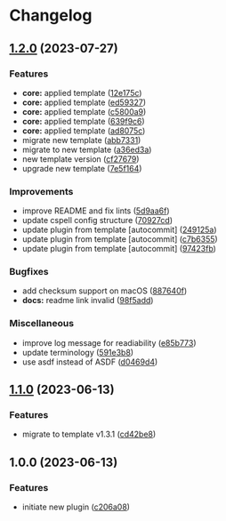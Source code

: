 # Changelog

## [1.2.0](https://github.com/kc-workspace/asdf-flux2/compare/v1.1.0...v1.2.0) (2023-07-27)


### Features

* **core:** applied template ([12e175c](https://github.com/kc-workspace/asdf-flux2/commit/12e175cbca5293a2b195cc93692a3c76e20c95a4))
* **core:** applied template ([ed59327](https://github.com/kc-workspace/asdf-flux2/commit/ed593273b497cc47250ad8f9a80ed31aeeffdaec))
* **core:** applied template ([c5800a9](https://github.com/kc-workspace/asdf-flux2/commit/c5800a927303bcf0e4fb5b2cd76b55b76aa04c39))
* **core:** applied template ([639f9c6](https://github.com/kc-workspace/asdf-flux2/commit/639f9c6831f90f2a8645d628c27606b0192873b3))
* **core:** applied template ([ad8075c](https://github.com/kc-workspace/asdf-flux2/commit/ad8075c3b8710349ac07f11d8e0e2cab78a409bb))
* migrate new template ([abb7331](https://github.com/kc-workspace/asdf-flux2/commit/abb7331bbf5e20cf2ac40f2660809cbfc31a7d30))
* migrate to new template ([a36ed3a](https://github.com/kc-workspace/asdf-flux2/commit/a36ed3aa40a60d52d8e2808a870ac822315cf32e))
* new template version ([cf27679](https://github.com/kc-workspace/asdf-flux2/commit/cf276799bee81dcea39dc0d6557611d9d47c2cb1))
* upgrade new template ([7e5f164](https://github.com/kc-workspace/asdf-flux2/commit/7e5f16489a5256698c7580666a66fc21e3a2cf60))


### Improvements

* improve README and fix lints ([5d9aa6f](https://github.com/kc-workspace/asdf-flux2/commit/5d9aa6f06e5a77a11f119fa51486348c8a9a2699))
* update cspell config structure ([70927cd](https://github.com/kc-workspace/asdf-flux2/commit/70927cd8b4d25b0b54d67fa41d119d0d20347ced))
* update plugin from template [autocommit] ([249125a](https://github.com/kc-workspace/asdf-flux2/commit/249125a9b54329011b976a5c0c99a270f93e7dd9))
* update plugin from template [autocommit] ([c7b6355](https://github.com/kc-workspace/asdf-flux2/commit/c7b6355b01667c7b434a6b6675240af321df040f))
* update plugin from template [autocommit] ([97423fb](https://github.com/kc-workspace/asdf-flux2/commit/97423fb8f95df8c54e275e76488bde59503b1a29))


### Bugfixes

* add checksum support on macOS ([887640f](https://github.com/kc-workspace/asdf-flux2/commit/887640f24d10c4c81ca5371cbcdbe0a30192b6e1))
* **docs:** readme link invalid ([98f5add](https://github.com/kc-workspace/asdf-flux2/commit/98f5add44b12e8b935e167a7cdfa2989d1eafc96))


### Miscellaneous

* improve log message for readiability ([e85b773](https://github.com/kc-workspace/asdf-flux2/commit/e85b773e290b8c7624f873d666eb4011f6fbe3da))
* update terminology ([591e3b8](https://github.com/kc-workspace/asdf-flux2/commit/591e3b80f806fa97540e9f20600efe2a8c67766e))
* use asdf instead of ASDF ([d0469d4](https://github.com/kc-workspace/asdf-flux2/commit/d0469d462c5cc4727ddb7fa9695acddcc75efd6a))

## [1.1.0](https://github.com/kc-workspace/asdf-flux2/compare/v1.0.0...v1.1.0) (2023-06-13)


### Features

* migrate to template v1.3.1 ([cd42be8](https://github.com/kc-workspace/asdf-flux2/commit/cd42be81976c7d155c2098872ad87e13fa51ea3d))

## 1.0.0 (2023-06-13)


### Features

* initiate new plugin ([c206a08](https://github.com/kc-workspace/asdf-flux2/commit/c206a08b6bcf6ff4891f232a8a4aa37e9898a13f))
